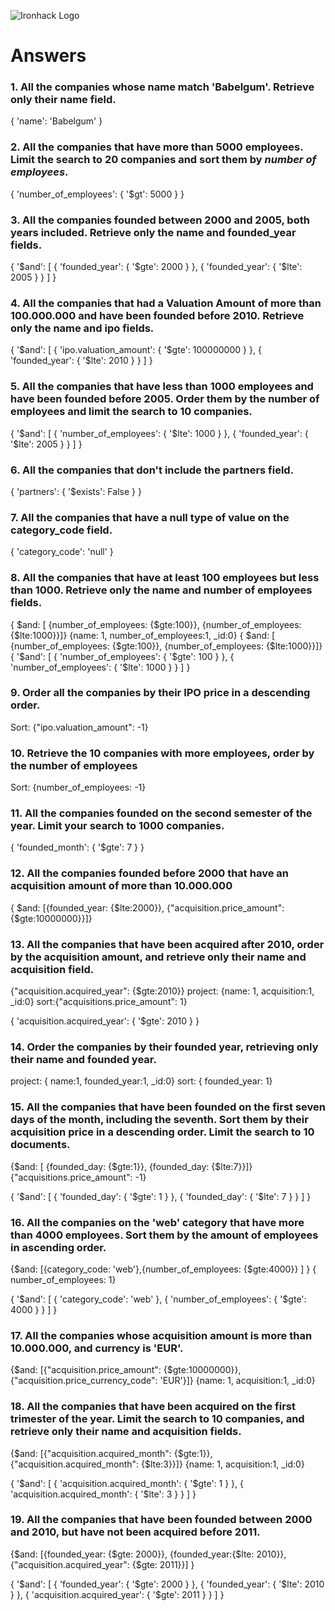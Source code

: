 ![Ironhack Logo](https://i.imgur.com/1QgrNNw.png)

# Answers

### 1. All the companies whose name match 'Babelgum'. Retrieve only their name field.
{
  'name': 'Babelgum'
}
<!-- Your Code Goes Here -->
### 2. All the companies that have more than 5000 employees. Limit the search to 20 companies and sort them by *number of employees*.
{
  'number_of_employees': {
    '$gt': 5000
  }
}
<!-- Your Code Goes Here -->
### 3. All the companies founded between 2000 and 2005, both years included. Retrieve only the name and founded_year fields.
{
  '$and': [
    {
      'founded_year': {
        '$gte': 2000
      }
    }, {
      'founded_year': {
        '$lte': 2005
      }
    }
  ]
}
<!-- Your Code Goes Here -->
### 4. All the companies that had a Valuation Amount of more than 100.000.000 and have been founded before 2010. Retrieve only the name and ipo fields.
{
  '$and': [
    {
      'ipo.valuation_amount': {
        '$gte': 100000000
      }
    }, {
      'founded_year': {
        '$lte': 2010
      }
    }
  ]
}
<!-- Your Code Goes Here -->
### 5. All the companies that have less than 1000 employees and have been founded before 2005. Order them by the number of employees and limit the search to 10 companies.
{
  '$and': [
    {
      'number_of_employees': {
        '$lte': 1000
      }
    }, {
      'founded_year': {
        '$lte': 2005
      }
    }
  ]
}
<!-- Your Code Goes Here -->
### 6. All the companies that don't include the partners field.
<!-- { partners : { $exists: false } }  -->
{
    'partners': {
        '$exists': False
    }
}
<!-- Your Code Goes Here -->
### 7. All the companies that have a null type of value on the category_code field.
<!-- { category_code : 'null' }  -->
{
  'category_code': 'null'
}
<!-- Your Code Goes Here -->
### 8. All the companies that have at least 100 employees but less than 1000. Retrieve only the name and number of employees fields.
{ $and: [ {number_of_employees: {$gte:100}}, {number_of_employees: {$lte:1000}}]}
{name: 1, number_of_employees:1, _id:0}
{ $and: [ {number_of_employees: {$gte:100}}, {number_of_employees: {$lte:1000}}]}
{
  '$and': [
    {
      'number_of_employees': {
        '$gte': 100
      }
    }, {
      'number_of_employees': {
        '$lte': 1000
      }
    }
  ]
}
<!-- Your Code Goes Here -->
### 9. Order all the companies by their IPO price in a descending order.
Sort:
{"ipo.valuation_amount": -1}
<!-- Your Code Goes Here -->
### 10. Retrieve the 10 companies with more employees, order by the number of employees
Sort:
{number_of_employees: -1}
<!-- Your Code Goes Here -->
### 11. All the companies founded on the second semester of the year. Limit your search to 1000 companies.
<!-- { founded_month: {$gte:7}}
{number_of_employees: -1} -->
<!-- Your Code Goes Here -->
{
  'founded_month': {
    '$gte': 7
  }
}
### 12. All the companies founded before 2000 that have an acquisition amount of more than 10.000.000
{ $and: [{founded_year: {$lte:2000}}, {"acquisition.price_amount": {$gte:10000000}}]}
<!-- Your Code Goes Here -->
### 13. All the companies that have been acquired after 2010, order by the acquisition amount, and retrieve only their name and acquisition field.
{"acquisition.acquired_year": {$gte:2010}}
project: {name: 1, acquisition:1, _id:0}
sort:{"acquisitions.price_amount": 1}
<!-- Your Code Goes Here -->
{
  'acquisition.acquired_year': {
    '$gte': 2010
  }
}
### 14. Order the companies by their founded year, retrieving only their name and founded year.
project: { name:1, founded_year:1, _id:0}
sort: { founded_year: 1}
<!-- Your Code Goes Here -->
### 15. All the companies that have been founded on the first seven days of the month, including the seventh. Sort them by their acquisition price in a descending order. Limit the search to 10 documents.
{$and: [ {founded_day: {$gte:1}}, {founded_day: {$lte:7}}]}
{"acquisitions.price_amount": -1}
<!-- Your Code Goes Here -->
{
  '$and': [
    {
      'founded_day': {
        '$gte': 1
      }
    }, {
      'founded_day': {
        '$lte': 7
      }
    }
  ]
}
### 16. All the companies on the 'web' category that have more than 4000 employees. Sort them by the amount of employees in ascending order.
{$and: [{category_code: 'web'},{number_of_employees: {$gte:4000}} ] }
{ number_of_employees: 1}
<!-- Your Code Goes Here -->
{
  '$and': [
    {
      'category_code': 'web'
    }, {
      'number_of_employees': {
        '$gte': 4000
      }
    }
  ]
}
### 17. All the companies whose acquisition amount is more than 10.000.000, and currency is 'EUR'.
{$and: [{"acquisition.price_amount": {$gte:10000000}}, {"acquisition.price_currency_code": 'EUR'}]}
{name: 1, acquisition:1, _id:0}
<!-- Your Code Goes Here -->
### 18. All the companies that have been acquired on the first trimester of the year. Limit the search to 10 companies, and retrieve only their name and acquisition fields.
{$and: [{"acquisition.acquired_month": {$gte:1}},{"acquisition.acquired_month": {$lte:3}}]}
{name: 1, acquisition:1, _id:0}
<!-- Your Code Goes Here -->
{
  '$and': [
    {
      'acquisition.acquired_month': {
        '$gte': 1
      }
    }, {
      'acquisition.acquired_month': {
        '$lte': 3
      }
    }
  ]
}
### 19. All the companies that have been founded between 2000 and 2010, but have not been acquired before 2011.
<!-- node -->
{$and: [{founded_year: {$gte: 2000}}, {founded_year:{$lte: 2010}}, {"acquisition.acquired_year": {$gte: 2011}}] }
<!-- Your Code Goes Here -->
{
  '$and': [
    {
      'founded_year': {
        '$gte': 2000
      }
    }, {
      'founded_year': {
        '$lte': 2010
      }
    }, {
      'acquisition.acquired_year': {
        '$gte': 2011
      }
    }
  ]
}